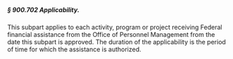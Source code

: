 ##### § 900.702 Applicability. #####

This subpart applies to each activity, program or project receiving Federal financial assistance from the Office of Personnel Management from the date this subpart is approved. The duration of the applicability is the period of time for which the assistance is authorized.